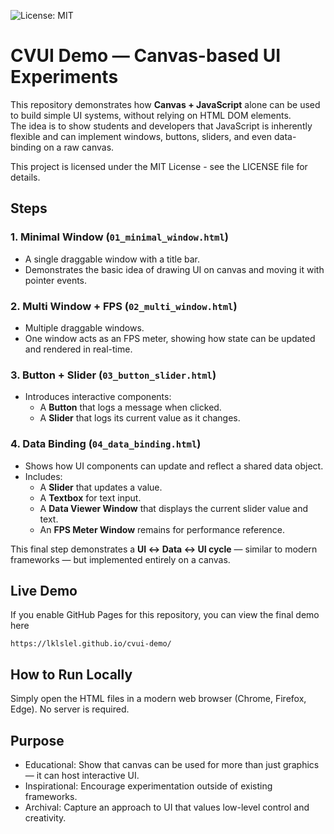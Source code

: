 ![License: MIT](https://img.shields.io/badge/License-MIT-yellow.svg)
# CVUI Demo — Canvas-based UI Experiments

This repository demonstrates how **Canvas + JavaScript** alone can be used to build simple UI systems, without relying on HTML DOM elements.  
The idea is to show students and developers that JavaScript is inherently flexible and can implement windows, buttons, sliders, and even data-binding on a raw canvas.

This project is licensed under the MIT License - see the LICENSE file for details.

## Steps

### 1. Minimal Window (`01_minimal_window.html`)
- A single draggable window with a title bar.
- Demonstrates the basic idea of drawing UI on canvas and moving it with pointer events.

### 2. Multi Window + FPS (`02_multi_window.html`)
- Multiple draggable windows.
- One window acts as an FPS meter, showing how state can be updated and rendered in real-time.

### 3. Button + Slider (`03_button_slider.html`)
- Introduces interactive components:
  - A **Button** that logs a message when clicked.
  - A **Slider** that logs its current value as it changes.

### 4. Data Binding (`04_data_binding.html`)
- Shows how UI components can update and reflect a shared data object.
- Includes:
  - A **Slider** that updates a value.
  - A **Textbox** for text input.
  - A **Data Viewer Window** that displays the current slider value and text.
  - An **FPS Meter Window** remains for performance reference.

This final step demonstrates a **UI ↔ Data ↔ UI cycle** — similar to modern frameworks — but implemented entirely on a canvas.

## Live Demo
If you enable GitHub Pages for this repository, you can view the final demo here

```
https://lklslel.github.io/cvui-demo/
```

## How to Run Locally
Simply open the HTML files in a modern web browser (Chrome, Firefox, Edge). No server is required.

## Purpose
- Educational: Show that canvas can be used for more than just graphics — it can host interactive UI.
- Inspirational: Encourage experimentation outside of existing frameworks.
- Archival: Capture an approach to UI that values low-level control and creativity.

